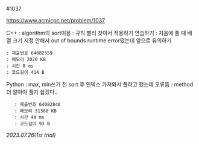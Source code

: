 #1037

https://www.acmicpc.net/problem/1037

C++ : algorithm의 sort이용
    : 규칙 빨리 찾아서 적용하기 연습하기
    : 처음에 풀 때 배열 크기 지정 안해서 out of bounds runtime error떴는데
      앞으로 유의하기

    : 제출번호 64082559
    : 메모리 2020 KB
    : 시간 0 ms
    : 코드길이 414 B

Python : max, min쓰기 전 sort 후 인덱스 가져와서 풀려고 했는데 오류뜸
       : method 더 알아야 풀기 쉽겠다..

       : 제출번호 64082846
       : 메모리 31388 KB
       : 시간 44 ms
       : 코드길이 93 B

*2023.07.26(1st trial)*